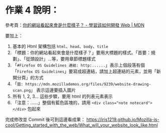 # 作業 4 說明：

參考頁：[你的網站看起來會是什麼樣子？ - 學習該如何開發 Web | MDN](https://developer.mozilla.org/zh-TW/docs/Learn/Getting_started_with_the_web/What_will_your_website_look_like)

要加上：

1. 基本的 Html 架構包括 `html`、`head`、`body`、`title`
2. 「標題：你的網站看起來會是什麼樣子？」要用大標題的樣式。「首要：規劃」、「從頭設計」...等，要用章節標題樣式
3. 「`#Firefox OS Guidelines 連結: http:......`」表示上個段落有個「`Firefox OS Guidelines`」要寫成超連結，請加上超連結的元素，並用「新開分頁」的方式
4. 「`圖: https://mdn.mozillademos.org/files/9239/website-drawing-scan.png`」 表示這邊要插入圖片
5. 所有 1, 2, 3... 這些步驟，要用 html 的列表元素表示
6. 「注意：......」整個有藍色區塊的，請用 `<div class="note notecard"></div>` 包起來

完成修改並 Commit 後可到這邊看成果：
https://iris1219.github.io/Mozilla-is-cool/Getting_started_with_the_web/What_will_your_website_look_like.html